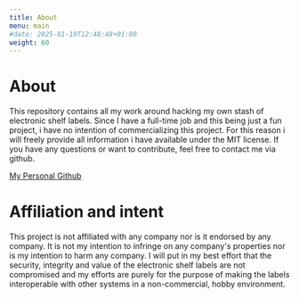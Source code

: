 ```yaml
---
title: About
menu: main
#date: 2025-01-19T12:48:48+01:00
weight: 60
---
```

# About
This repository contains all my work around hacking my own stash of electronic shelf labels.
Since I have a full-time job and this being just a fun project, i have no intention of 
commercializing this project. For this reason i will freely provide all information i have 
available under the MIT license. If you have any questions or want to contribute, feel free to contact me via github.

[My Personal Github](https://github.com/BeatSkip)

# Affiliation and intent
This project is not affiliated with any company nor is it endorsed by any company. It is not my intention to infringe on any company's properties nor 
is my intention to harm any company. I will put in my best effort that the security, integrity and value of the electronic shelf labels are not compromised and 
my efforts are purely for the purpose of making the labels interoperable with other systems in a non-commercial, hobby environment.